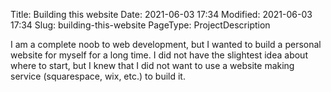 Title: Building this website
Date: 2021-06-03 17:34
Modified: 2021-06-03 17:34
Slug: building-this-website
PageType: ProjectDescription

I am a complete noob to web development, but I wanted to build a personal website for myself for a long time.
I did not have the slightest idea about where to start, but I knew that I did not want to use a website making service (squarespace, wix, etc.) to build it.

